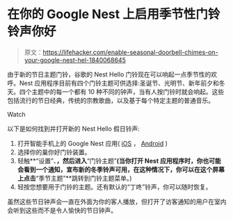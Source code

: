 # 在你的 Google Nest 上启用季节性门铃铃声你好

> 原文：<https://lifehacker.com/enable-seasonal-doorbell-chimes-on-your-google-nest-hel-1840068645>

由于新的节日主题门铃，谷歌的 Nest Hello 门铃现在可以响起一点季节性的欢呼。Nest 应用程序目前有四个门铃主题可供选择:圣诞节、光明节、新年前夕和冬天。四个主题中的每一个都有 10 种不同的钟声，当有人按门铃时就会响起。这些包括流行的节日经典，传统的宗教歌曲，以及基于每个特定主题的普通音乐。

Watch

以下是如何找到并打开新的 Nest Hello 假日铃声:

1.  打开智能手机上的 Google Nest 应用( [iOS](https://apps.apple.com/us/app/nest/id464988855) ， [Android](https://play.google.com/store/apps/details?id=com.nest.android&hl=en_US) )
2.  选择你的巢你好门铃装置。
3.  轻触**“设置”、**，然后进入**“门铃主题”**(当你打开 Nest 应用程序时，你也可能会看到一个通知，宣布新的冬季铃声可用，在这种情况下，你可以在这个屏幕上点击**“季节主题”**跳转到门铃主题菜单。)
4.  轻按您想要用于门铃的主题。还有默认的“丁咚”铃声，你可以随时恢复。

虽然这些节日钟声会一直在外面为你的客人播放，但打开了访客通知的用户在室内会听到这些而不是令人愉快的节日钟声。